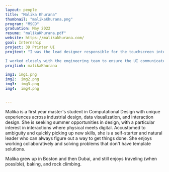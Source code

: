 ```yaml
---
layout: people
title: "Malika Khurana"
thumbnail: "malikaKhurana.png"
program: "MSCD"
graduation: May 2022
resume: "malikaKhurana.pdf"
website: https://malikakhurana.com/
goal: Internship
project: 3D Printer UI
projtext: "I was the lead designer responsible for the touchscreen interface of Formlabs' SLS 3D printer. Through the UI, users can monitor the progress of active prints and overall printer status, queue new jobs, and change system settings. The interface also features a live feed of the print area and a maintenance checklist that guides users through cleaning steps and potential error modes.

I worked closely with the engineering team to ensure the UI communicated technical knowledge and sensor data in an accurate and user-friendly format, and collaborated with the industrial design team on human factors decisions."
projlink: malikaKhurana

img1: img1.png
img2:  img2.png
img3:  img3.png
img4:  img4.png


---
```


Malika is a first year master's student in Computational Design with unique experiences across industrial design, data visualization, and interaction design. She is seeking summer opportunities in design, with a particular interest in interactions where physical meets digital. Accustomed to ambiguity and quickly picking up new skills, she is a self-starter and natural leader who can always figure out a way to get things done. She enjoys working collaboratively and solving problems that don't have template solutions.

Malika grew up in Boston and then Dubai, and still enjoys traveling (when possible), baking, and rock climbing.
